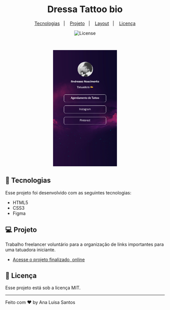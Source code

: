 <h1 align="center"> Dressa Tattoo bio </h1>

<p align="center">
  <a href="#-tecnologias">Tecnologias</a>&nbsp;&nbsp;&nbsp;|&nbsp;&nbsp;&nbsp;
  <a href="#-projeto">Projeto</a>&nbsp;&nbsp;&nbsp;|&nbsp;&nbsp;&nbsp;
  <a href="#-layout">Layout</a>&nbsp;&nbsp;&nbsp;|&nbsp;&nbsp;&nbsp;
  <a href="#memo-licença">Licença</a>
</p>

<p align="center">
  <img alt="License" src="https://img.shields.io/static/v1?label=license&message=MIT&color=49AA26&labelColor=000000">
</p>

<br>

<p align="center">
 <img alt="Github Finder Project" src=".github/preview.png" width="40%">
</p>

## 🚀 Tecnologias

Esse projeto foi desenvolvido com as seguintes tecnologias:

- HTML5
- CSS3
- Figma

## 💻 Projeto

Trabalho freelancer voluntário para a organização de links importantes para uma tatuadora iniciante.

- [Acesse o projeto finalizado, online](https://analuisadev.github.io/Github-Finder/)

## :memo: Licença

Esse projeto está sob a licença MIT.

---

Feito com ♥ by Ana Luisa Santos